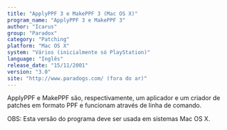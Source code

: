 ```yaml
---
title: "ApplyPPF 3 e MakePPF 3 (Mac OS X)"
program_name: "ApplyPPF 3 e MakePPF 3"
author: "Icarus"
group: "Paradox"
category: "Patching"
platform: "Mac OS X"
system: "Vários (inicialmente só PlayStation)"
language: "Inglês"
release_date: "15/11/2001"
version: "3.0"
site: "http://www.paradogs.com/ (fora do ar)"
---
```

ApplyPPF e MakePPF são, respectivamente, um aplicador e um criador de patches em formato PPF e funcionam através de linha de comando.

OBS: Esta versão do programa deve ser usada em sistemas Mac OS X.
